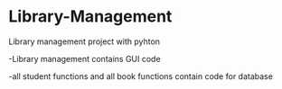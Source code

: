 # Library-Management
Library management project with pyhton

-Library management contains GUI code

-all student functions and all book functions contain code for database

